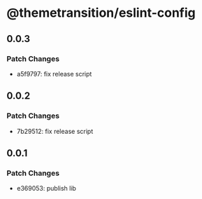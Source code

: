 # @themetransition/eslint-config

## 0.0.3

### Patch Changes

- a5f9797: fix release script

## 0.0.2

### Patch Changes

- 7b29512: fix release script

## 0.0.1

### Patch Changes

- e369053: publish lib

